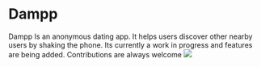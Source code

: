 # Dampp
Dampp Is an anonymous dating app. It helps users discover other nearby users by shaking the phone.
Its currently a work in progress and features are being added. 
Contributions are always welcome
<img src="https://github.com/othreecodes/Dampp/raw/master/Screenshot_20170622-125151.png">
